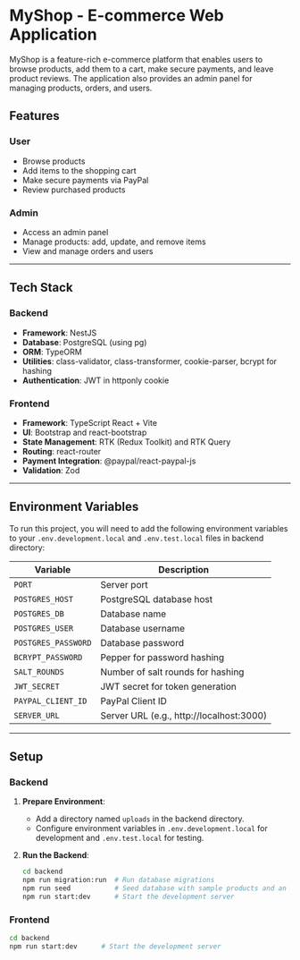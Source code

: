 # MyShop - E-commerce Web Application

MyShop is a feature-rich e-commerce platform that enables users to browse products, add them to a cart, make secure payments, and leave product reviews. The application also provides an admin panel for managing products, orders, and users.

## Features

### User

- Browse products
- Add items to the shopping cart
- Make secure payments via PayPal
- Review purchased products

### Admin

- Access an admin panel
- Manage products: add, update, and remove items
- View and manage orders and users

---

## Tech Stack

### Backend

- **Framework**: NestJS
- **Database**: PostgreSQL (using pg)
- **ORM**: TypeORM
- **Utilities**: class-validator, class-transformer, cookie-parser, bcrypt for hashing
- **Authentication**: JWT in httponly cookie

### Frontend

- **Framework**: TypeScript React + Vite
- **UI**: Bootstrap and react-bootstrap
- **State Management**: RTK (Redux Toolkit) and RTK Query
- **Routing**: react-router
- **Payment Integration**: @paypal/react-paypal-js
- **Validation**: Zod

---

## Environment Variables

To run this project, you will need to add the following environment variables to your `.env.development.local` and `.env.test.local` files in backend directory:

| Variable            | Description                              |
| ------------------- | ---------------------------------------- |
| `PORT`              | Server port                              |
| `POSTGRES_HOST`     | PostgreSQL database host                 |
| `POSTGRES_DB`       | Database name                            |
| `POSTGRES_USER`     | Database username                        |
| `POSTGRES_PASSWORD` | Database password                        |
| `BCRYPT_PASSWORD`   | Pepper for password hashing              |
| `SALT_ROUNDS`       | Number of salt rounds for hashing        |
| `JWT_SECRET`        | JWT secret for token generation          |
| `PAYPAL_CLIENT_ID`  | PayPal Client ID                         |
| `SERVER_URL`        | Server URL (e.g., http://localhost:3000) |

---

## Setup

### Backend

1. **Prepare Environment**:

   - Add a directory named `uploads` in the backend directory.
   - Configure environment variables in `.env.development.local` for development and `.env.test.local` for testing.

2. **Run the Backend**:
   ```bash
   cd backend
   npm run migration:run  # Run database migrations
   npm run seed           # Seed database with sample products and an admin user
   npm run start:dev      # Start the development server
   ```

### Frontend

```bash
cd backend
npm run start:dev      # Start the development server
```
